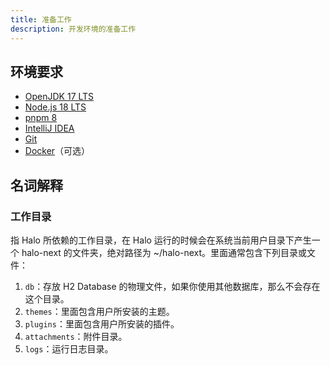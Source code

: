 ```yaml
---
title: 准备工作
description: 开发环境的准备工作
---
```


## 环境要求

- [OpenJDK 17 LTS](https://github.com/openjdk/jdk)
- [Node.js 18 LTS](https://nodejs.org)
- [pnpm 8](https://pnpm.io/)
- [IntelliJ IDEA](https://www.jetbrains.com/idea/)
- [Git](https://git-scm.com/)
- [Docker](https://www.docker.com/)（可选）

## 名词解释

### 工作目录

指 Halo 所依赖的工作目录，在 Halo 运行的时候会在系统当前用户目录下产生一个 halo-next 的文件夹，绝对路径为 ~/halo-next。里面通常包含下列目录或文件：

1. `db`：存放 H2 Database 的物理文件，如果你使用其他数据库，那么不会存在这个目录。
2. `themes`：里面包含用户所安装的主题。
2. `plugins`：里面包含用户所安装的插件。
5. `attachments`：附件目录。
4. `logs`：运行日志目录。
